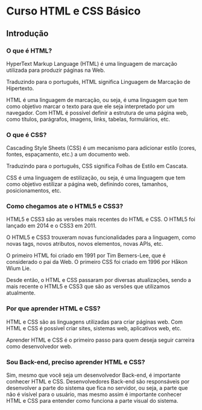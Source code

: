 # Curso HTML e CSS Básico

## Introdução

### O que é HTML?

HyperText Markup Language (HTML) é uma linguagem de marcação utilizada para produzir páginas na Web.

Traduzindo para o português, HTML significa Linguagem de Marcação de Hipertexto.

HTML é uma linguagem de marcação, ou seja, é uma linguagem que tem como objetivo marcar o texto para que ele seja interpretado por um navegador. Com HTML é possível definir a estrutura de uma página web, como títulos, parágrafos, imagens, links, tabelas, formulários, etc.

### O que é CSS?

Cascading Style Sheets (CSS) é um mecanismo para adicionar estilo (cores, fontes, espaçamento, etc.) a um documento web.

Traduzindo para o português, CSS significa Folhas de Estilo em Cascata.

CSS é uma linguagem de estilização, ou seja, é uma linguagem que tem como objetivo estilizar a página web, definindo cores, tamanhos, posicionamentos, etc.

### Como chegamos ate o HTML5 e CSS3?

HTML5 e CSS3 são as versões mais recentes do HTML e CSS. O HTML5 foi lançado em 2014 e o CSS3 em 2011.

O HTML5 e CSS3 trouxeram novas funcionalidades para a linguagem, como novas tags, novos atributos, novos elementos, novas APIs, etc.

O primeiro HTML foi criado em 1991 por Tim Berners-Lee, que é considerado o pai da Web. O primeiro CSS foi criado em 1996 por Håkon Wium Lie.

Desde então, o HTML e CSS passaram por diversas atualizações, sendo a mais recente o HTML5 e CSS3 que são as versões que utilizamos atualmente.

### Por que aprender HTML e CSS?

HTML e CSS são as linguagens utilizadas para criar páginas web. Com HTML e CSS é possível criar sites, sistemas web, aplicativos web, etc.

Aprender HTML e CSS é o primeiro passo para quem deseja seguir carreira como desenvolvedor web.

### Sou Back-end, preciso aprender HTML e CSS?

Sim, mesmo que você seja um desenvolvedor Back-end, é importante conhecer HTML e CSS.
Desenvolvedores Back-end são responsáveis por desenvolver a parte do sistema que fica no servidor, ou seja, a parte que não é visível para o usuário, mas mesmo assim é importante conhecer HTML e CSS para entender como funciona a parte visual do sistema.
